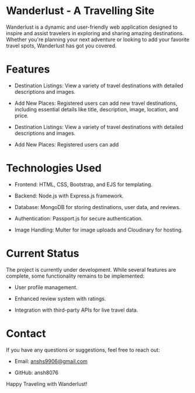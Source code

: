 # Wanderlust - A Travelling Site
Wanderlust is a dynamic and user-friendly web application designed to inspire and assist travelers in exploring and sharing amazing destinations. Whether you're planning your next adventure or looking to add your favorite travel spots, Wanderlust has got you covered.

# Features
 - Destination Listings: View a variety of travel destinations with detailed descriptions and images.

 - Add New Places: Registered users can add new travel destinations, including essential details like title, description, image, location, and price.

 - Destination Listings: View a variety of travel destinations with detailed descriptions and images.

 - Add New Places: Registered users can add

# Technologies Used
 - Frontend: HTML, CSS, Bootstrap, and EJS for templating.

 - Backend: Node.js with Express.js framework.

 - Database: MongoDB for storing destinations, user data, and reviews.

 - Authentication: Passport.js for secure authentication.

 - Image Handling: Multer for image uploads and Cloudinary for hosting.

# Current Status
The project is currently under development. While several features are complete, some functionality remains to be implemented:

 - User profile management.

 - Enhanced review system with ratings.

 - Integration with third-party APIs for live travel data.

# Contact
If you have any questions or suggestions, feel free to reach out:

 - Email: anshs9906@gmail.com

 - GitHub: ansh8076

Happy Traveling with Wanderlust!

